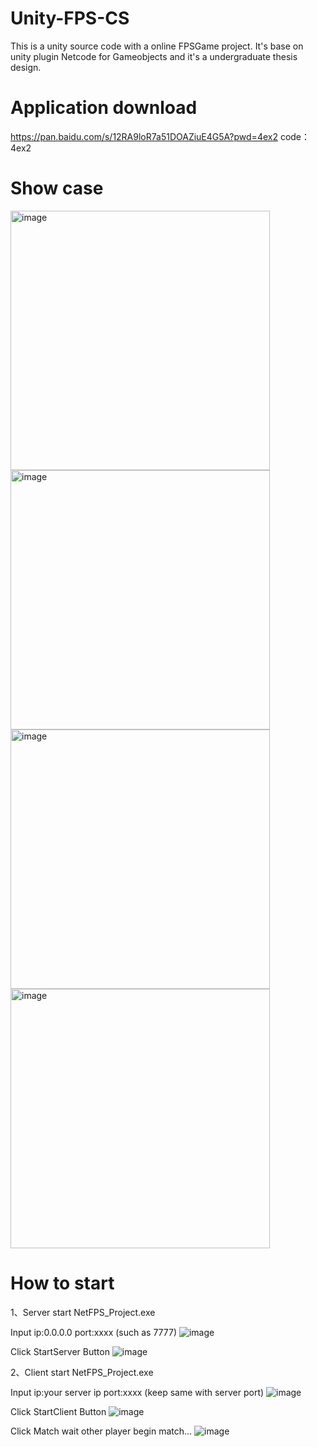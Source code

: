 # Unity-FPS-CS
This is a unity source code with a online FPSGame project. It's base on unity plugin Netcode for Gameobjects and it's a undergraduate thesis design.

# Application download
https://pan.baidu.com/s/12RA9loR7a51DOAZiuE4G5A?pwd=4ex2 
code：4ex2

# Show case
<img width="415" alt="image" src="https://github.com/2640735332/Unity-FPS-CS/assets/81305208/721cc438-a401-445c-aa87-05911aa4f739">

<img width="415" alt="image" src="https://github.com/2640735332/Unity-FPS-CS/assets/81305208/d85511e7-0f0a-4b79-83aa-c50e11623f74">

<img width="415" alt="image" src="https://github.com/2640735332/Unity-FPS-CS/assets/81305208/f9ddb856-5484-4e19-8279-e921d2c4cc7c">

<img width="415" alt="image" src="https://github.com/2640735332/Unity-FPS-CS/assets/81305208/2ee29566-00e4-467d-9dda-af6f53c216f7">

# How to start
1、Server
start NetFPS_Project.exe

Input  ip:0.0.0.0 port:xxxx (such as 7777)
![image](https://github.com/2640735332/Unity-FPS-CS/assets/81305208/833a104e-94fa-4392-b674-d277f17eb402)

Click StartServer Button
![image](https://github.com/2640735332/Unity-FPS-CS/assets/81305208/636387a9-d2d4-4140-9b30-ad270e14688a)


2、Client
start NetFPS_Project.exe

Input  ip:your server ip port:xxxx (keep same with server port)
![image](https://github.com/2640735332/Unity-FPS-CS/assets/81305208/74c213b8-dc21-46fd-9a0b-229e35e5b1ed)

Click StartClient Button
![image](https://github.com/2640735332/Unity-FPS-CS/assets/81305208/0fe0b6c7-7f9b-40d1-97e6-2231dd110684)

Click Match wait other player begin match...
![image](https://github.com/2640735332/Unity-FPS-CS/assets/81305208/b94c0050-d50f-4dfa-bbe4-8aefe3188662)






